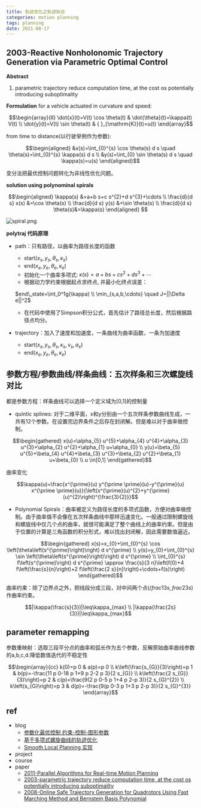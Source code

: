 ```yaml
---
title: 轨迹优化之轨迹拟合
categories: motion planning
tags: planning
date: 2021-08-17
---
```



## 2003-Reactive Nonholonomic Trajectory Generation via Parametric Optimal Control

**Abstract**

1. parametric trajectory reduce computation time, at the cost os potentially introducing suboptimality

**Formulation**
for a vehicle actuated in curvature and speed:

$$\begin{array}{ll}
\dot{x}(t)=V(t) \cos \theta(t) & \dot{\theta}(t)=\kappa(t) V(t) \\
\dot{y}(t)=V(t) \sin \theta(t) & { }_{\mathrm{K}}(t)=u(t)
\end{array}$$

from time to distance(以行驶举例作为参数):

$$\begin{aligned}
&x(s)=\int_{0}^{s} \cos \theta(s) d s \quad \theta(s)=\int_{0}^{s} \kappa(s) d s \\
&y(s)=\int_{0} \sin \theta(s) d s \quad \kappa(s)=u(s)
\end{aligned}$$

变分法把最优控制问题转化为非线性优化问题。

**solution using polynominal spirals**

$$\begin{aligned}
\kappa(s) &=a+b s+c s^{2}+d s^{3}+\cdots \\
\frac{d}{d s} x(s) &=\cos \theta(s) \\
\frac{d}{d s} y(s) &=\sin \theta(s) \\
\frac{d}{d s} \theta(s)&=\kappa(s)
\end{aligned}
$$

![spiral.png](https://cdn.jsdelivr.net/gh/YeeKal/img_land/blog/notes_img_backup/motionPlanning/imgs/spiral.png)

**polytraj 代码原理**

- path：只有路径，以曲率为路径长度的函数
    - start($x_s,y_s,\theta_s,\kappa_s$)
    - end($x_e,y_e,\theta_e,\kappa_e$)
    - 初始化一个曲率多项式: $\kappa(s) =a+b s+c s^{2}+d s^{3}+\cdots$
    - 根据动力学约束根据起点求终点, 并最小化终点误差：

    $end\_state=\int_0^1g(\kappa)   \\
    \min_{s,a,b,\cdots} \quad J=||\Delta e||^2$
    - 在代码中使用了Simpson积分公式，首先估计了路径总长度，然后根据路径点均分。
- trajectory：加入了速度和加速度，一条曲线为曲率函数，一条为加速度
    - start($x_s,y_s,\theta_s,\kappa_s, v_s, a_s$)
    - end($x_e,y_e,\theta_e,\kappa_e$)


## 参数方程/参数曲线/样条曲线：五次样条和三次螺旋线对比

都是参数方程：样条曲线可以选择一个定义域为[0,1]的控制量

- quintic splines:  对于二维平面，x和y分别由一个五次样条参数曲线生成，一共有12个参数。在设置完边界条件之后存在封闭解。但是难以对于曲率做控制。

$$\begin{gathered}
x(u)=\alpha_{5} u^{5}+\alpha_{4} u^{4}+\alpha_{3} u^{3}+\alpha_{2} u^{2}+\alpha_{1} u+\alpha_{0} \\
y(u)=\beta_{5} u^{5}+\beta_{4} u^{4}+\beta_{3} u^{3}+\beta_{2} u^{2}+\beta_{1} u+\beta_{0} \\
u \in[0,1]
\end{gathered}$$

曲率变化

$$\kappa(u)=\frac{x^{\prime}(u) y^{\prime \prime}(u)-y^{\prime}(u) x^{\prime \prime}(u)}{\left(x^{\prime}(u)^{2}+y^{\prime}(u)^{2}\right)^{\frac{3}{2}}}$$

- Polynomial Spirals：曲率被定义为路径长度的多项式函数，方便对曲率做控制。由于曲率值不会像在五次样条曲线中那样迅速变化。一般通过限制螺旋线和螺旋线中仅几个点的曲率，就很可能满足了整个曲线上的曲率约束。但是由于位置的计算是三角函数的积分形式，难以找出封闭解，因此需要数值逼近。

$$\begin{gathered}
x(s)=x_{0}+\int_{0}^{s} \cos \left(\theta\left(s^{\prime}\right)\right) d s^{\prime} \\
y(s)=y_{0}+\int_{0}^{s} \sin \left(\theta\left(s^{\prime}\right)\right) d s^{\prime} \\
\int_{0}^{s} f\left(s^{\prime}\right) d s^{\prime} \approx \frac{s}{3 n}\left(f(0)+4 f\left(\frac{s}{n}\right)+2 f\left(\frac{2 s}{n}\right)+\cdots+f(s)\right)
\end{gathered}$$

曲率约束：除了边界点之外，把线段分成三段，对中间两个点($/frac{1}{3}s, frac{2}{3}s$)作曲率约束。

$$|\kappa(\frac{s}{3})|\leq\kappa_{max} \\
|\kappa(\frac{2s}{3})|\leq\kappa_{max}$$

## parameter remapping

参数重映射：选取三段平分点的曲率和弧长作为五个参数，反解原始曲率曲线参数的a,b,c,d.降低数值迭代的不稳定性

$$\begin{array}{cc}
k(0)=p 0 & a(p)=p 0 \\
k\left(\frac{s_{G}}{3}\right)=p 1 & b(p)=-\frac{11 p 0-18 p 1+9 p 2-2 p 3}{2 s_{G}} \\
k\left(\frac{2 s_{G}}{3}\right)=p 2 & c(p)=\frac{9(2 p 0-5 p 1+4 p 2-p 3)}{2 s_{G}^{2}} \\
k\left(s_{G}\right)=p 3 & d(p)=-\frac{9(p 0-3 p 1+3 p 2-p 3)}{2 s_{G}^{3}}
\end{array}$$


## ref

- blog 
    - [参数化最优控制 约束-控制-图形参数](https://blog.csdn.net/Neo11111/article/details/105960645)
    - [基于多项式螺旋曲线的轨迹优化](https://blog.csdn.net/github_39582118/article/details/117754864?utm_medium=distribute.pc_relevant.none-task-blog-2~default~baidujs_title~default-1.control&spm=1001.2101.3001.4242)
    - [Smooth Local Planning 实现](https://zhuanlan.zhihu.com/p/93980119)
- project 
- course
- paper
    - [2011-Parallel Algorithms for Real-time Motion Planning](https://www.ri.cmu.edu/pub_files/2011/7/mcnaughton-thesis.pdf)
    - [2003-parametric trajectory reduce computation time, at the cost os potentially introducing suboptimality]()
    - [2008-Online Safe Trajectory Generation for Quadrotors Using Fast Marching Method and Bernstein Basis Polynomial]()
    